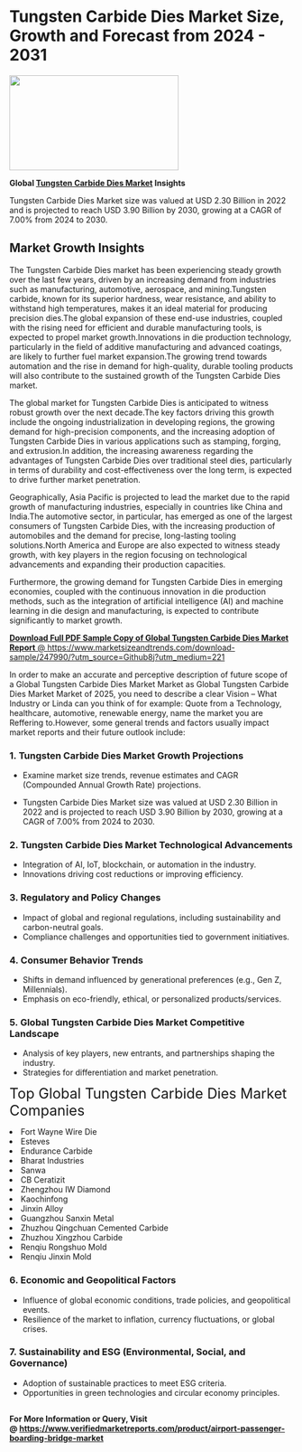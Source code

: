 <H1>Tungsten Carbide Dies Market Size, Growth and Forecast from 2024 - 2031</H1><img class="aligncenter size-medium wp-image-584254" src="https://thirdeyenews.in/wp-content/uploads/2024/09/Global-Market-Research-300x168.jpeg" alt="" width="300" height="168" /><p><strong>Global&nbsp;<a href="https://www.marketsizeandtrends.com/download-sample/247990/?utm_source=Github8j?utm_medium=221">Tungsten Carbide Dies Market</a> Insights</strong></p><p>Tungsten Carbide Dies Market size was valued at USD 2.30 Billion in 2022 and is projected to reach USD 3.90 Billion by 2030, growing at a CAGR of 7.00% from 2024 to 2030.</p><p><h2>Market Growth Insights</h2> <p>The Tungsten Carbide Dies market has been experiencing steady growth over the last few years, driven by an increasing demand from industries such as manufacturing, automotive, aerospace, and mining.Tungsten carbide, known for its superior hardness, wear resistance, and ability to withstand high temperatures, makes it an ideal material for producing precision dies.The global expansion of these end-use industries, coupled with the rising need for efficient and durable manufacturing tools, is expected to propel market growth.Innovations in die production technology, particularly in the field of additive manufacturing and advanced coatings, are likely to further fuel market expansion.The growing trend towards automation and the rise in demand for high-quality, durable tooling products will also contribute to the sustained growth of the Tungsten Carbide Dies market.</p> <p><a href="#"></a></p> <p>The global market for Tungsten Carbide Dies is anticipated to witness robust growth over the next decade.The key factors driving this growth include the ongoing industrialization in developing regions, the growing demand for high-precision components, and the increasing adoption of Tungsten Carbide Dies in various applications such as stamping, forging, and extrusion.In addition, the increasing awareness regarding the advantages of Tungsten Carbide Dies over traditional steel dies, particularly in terms of durability and cost-effectiveness over the long term, is expected to drive further market penetration.</p> <p>Geographically, Asia Pacific is projected to lead the market due to the rapid growth of manufacturing industries, especially in countries like China and India.The automotive sector, in particular, has emerged as one of the largest consumers of Tungsten Carbide Dies, with the increasing production of automobiles and the demand for precise, long-lasting tooling solutions.North America and Europe are also expected to witness steady growth, with key players in the region focusing on technological advancements and expanding their production capacities.</p> <p>Furthermore, the growing demand for Tungsten Carbide Dies in emerging economies, coupled with the continuous innovation in die production methods, such as the integration of artificial intelligence (AI) and machine learning in die design and manufacturing, is expected to contribute significantly to market growth.</p> <p><a href="#"></p><p><span class=""><strong>Download Full PDF Sample Copy of Global Tungsten Carbide Dies Market Report</strong> @ <a href="https://www.marketsizeandtrends.com/download-sample/247990/?utm_source=Github8j?utm_medium=221" target="_blank">https://www.marketsizeandtrends.com/download-sample/247990/?utm_source=Github8j?utm_medium=221</a></span></p><p>In order to make an accurate and perceptive description of future scope of a Global&nbsp;Tungsten Carbide Dies Market Market as Global&nbsp;Tungsten Carbide Dies Market Market of 2025, you need to describe a clear Vision &ndash; What Industry or Linda can you think of for example: Quote from a Technology, healthcare, automotive, renewable energy, name the market you are Reffering to.However, some general trends and factors usually impact market reports and their future outlook include:</p><h3>1.&nbsp;<strong>Tungsten Carbide Dies Market Growth Projections</strong></h3><ul><li>Examine market size trends, revenue estimates and CAGR (Compounded Annual Growth Rate) projections.</li><li><p>Tungsten Carbide Dies Market size was valued at USD 2.30 Billion in 2022 and is projected to reach USD 3.90 Billion by 2030, growing at a CAGR of 7.00% from 2024 to 2030.</p></li></ul><h3>2.&nbsp;<strong>Tungsten Carbide Dies Market Technological Advancements</strong></h3><ul><li>Integration of AI, IoT, blockchain, or automation in the industry.</li><li>Innovations driving cost reductions or improving efficiency.</li></ul><h3>3.&nbsp;<strong>Regulatory and Policy Changes</strong></h3><ul><li>Impact of global and regional regulations, including sustainability and carbon-neutral goals.</li><li>Compliance challenges and opportunities tied to government initiatives.</li></ul><h3>4.&nbsp;<strong>Consumer Behavior Trends</strong></h3><ul><li>Shifts in demand influenced by generational preferences (e.g., Gen Z, Millennials).</li><li>Emphasis on eco-friendly, ethical, or personalized products/services.</li></ul><h3>5.&nbsp;<strong>Global Tungsten Carbide Dies Market Competitive Landscape</strong></h3><ul><li>Analysis of key players, new entrants, and partnerships shaping the industry.</li><li>Strategies for differentiation and market penetration.</li></ul><p data-pm-slice="1 1 []"><span style="color: inherit; font-family: inherit; font-size: 25px;">Top Global Tungsten Carbide Dies Market Companies</span></p><div class="" data-test-id=""><p><li>Fort Wayne Wire Die</li><li> Esteves</li><li> Endurance Carbide</li><li> Bharat Industries</li><li> Sanwa</li><li> CB Ceratizit</li><li> Zhengzhou IW Diamond</li><li> Kaochinfong</li><li> Jinxin Alloy</li><li> Guangzhou Sanxin Metal</li><li> Zhuzhou Qingchuan Cemented Carbide</li><li> Zhuzhou Xingzhou Carbide</li><li> Renqiu Rongshuo Mold</li><li> Renqiu Jinxin Mold</li></p></div><h3>6.&nbsp;<strong>Economic and Geopolitical Factors</strong></h3><ul><li>Influence of global economic conditions, trade policies, and geopolitical events.</li><li>Resilience of the market to inflation, currency fluctuations, or global crises.</li></ul><h3>7.&nbsp;<strong>Sustainability and ESG (Environmental, Social, and Governance)</strong></h3><ul><li>Adoption of sustainable practices to meet ESG criteria.</li><li>Opportunities in green technologies and circular economy principles.</li></ul><h2><strong style="font-size: 14px;">For More Information or Query, Visit @&nbsp;</strong><a style="background-color: #ffffff; font-size: 14px;" href="https://www.marketsizeandtrends.com/report/tungsten-carbide-dies-market/" target="_blank">https://www.verifiedmarketreports.com/product/airport-passenger-boarding-bridge-market</a></h2>